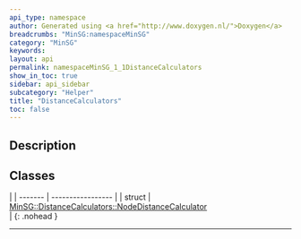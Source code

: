 ```yaml
---
api_type: namespace
author: Generated using <a href="http://www.doxygen.nl/">Doxygen</a>
breadcrumbs: "MinSG:namespaceMinSG"
category: "MinSG"
keywords: 
layout: api
permalink: namespaceMinSG_1_1DistanceCalculators
show_in_toc: true
sidebar: api_sidebar
subcategory: "Helper"
title: "DistanceCalculators"
toc: false
---
```


## Description





## Classes

|
| ------- | ----------------- |
| struct | [MinSG::DistanceCalculators::NodeDistanceCalculator](structMinSG_1_1DistanceCalculators_1_1NodeDistanceCalculator) <br/>  |
{: .nohead }


-------------------------------------------------------------------

